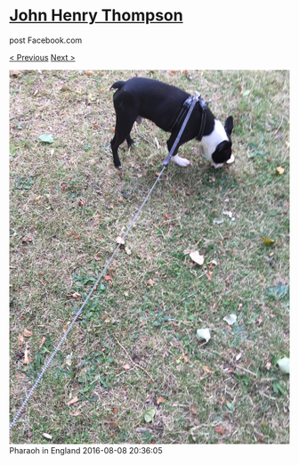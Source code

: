 # [John Henry Thompson](../README.md)
post Facebook.com

[< Previous](2016-08-08-2.md) [Next >](2016-08-08-4.md)

[![](../media/2016-08-08/Pharaoh-in-England-2.jpg)](../README.md)
Pharaoh in England
2016-08-08 20:36:05
